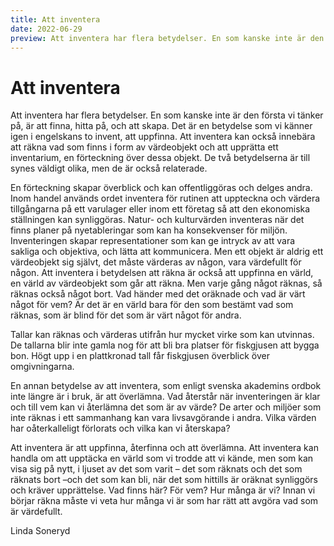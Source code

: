 ```yaml
---
title: Att inventera
date: 2022-06-29
preview: Att inventera har flera betydelser. En som kanske inte är den första vi tänker på, är att finna, hitta på, och att skapa...
---
```


# Att inventera

Att inventera har flera betydelser. En som kanske inte är den första vi tänker på, är att finna, hitta på, och att skapa. Det är en betydelse som vi känner igen i engelskans to invent, att uppfinna. Att inventera kan också innebära att räkna vad som finns i form av värdeobjekt och att upprätta ett inventarium, en förteckning över dessa objekt. De två betydelserna är till synes väldigt olika, men de är också relaterade.

En förteckning skapar överblick och kan offentliggöras och delges andra. Inom handel används ordet inventera för rutinen att uppteckna och värdera tillgångarna på ett varulager eller inom ett företag så att den ekonomiska ställningen kan synliggöras. Natur- och kulturvärden inventeras när det finns planer på nyetableringar som kan ha konsekvenser för miljön. Inventeringen skapar representationer som kan ge intryck av att vara sakliga och objektiva, och lätta att kommunicera. Men ett objekt är aldrig ett värdeobjekt sig självt, det måste värderas av någon, vara värdefullt för någon. Att inventera i betydelsen att räkna är också att uppfinna en värld, en värld av värdeobjekt som går att räkna. Men varje gång något räknas, så räknas också något bort. Vad händer med det oräknade och vad är värt något för vem? Är det är en värld bara för den som bestämt vad som räknas, som är blind för det som är värt något för andra.

Tallar kan räknas och värderas utifrån hur mycket virke som kan utvinnas. De tallarna blir inte gamla nog för att bli bra platser för fiskgjusen att bygga bon. Högt upp i en plattkronad tall får fiskgjusen överblick över omgivningarna.

En annan betydelse av att inventera, som enligt svenska akademins ordbok inte längre är i bruk, är att överlämna. Vad återstår när inventeringen är klar och till vem kan vi återlämna det som är av värde? De arter och miljöer som inte räknas i ett sammanhang kan vara livsavgörande i andra. Vilka värden har oåterkalleligt förlorats och vilka kan vi återskapa?

Att inventera är att uppfinna, återfinna och att överlämna. Att inventera kan handla om att upptäcka en värld som vi trodde att vi kände, men som kan visa sig på nytt, i ljuset av det som varit – det som räknats och det som räknats bort –och det som kan bli, när det som hittills är oräknat synliggörs och kräver upprättelse. Vad finns här? För vem? Hur många är vi? Innan vi börjar räkna måste vi veta hur många vi är som har rätt att avgöra vad som är värdefullt.

Linda Soneryd
